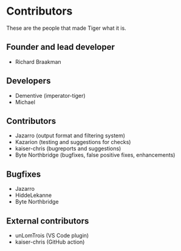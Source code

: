# Contributors
These are the people that made Tiger what it is.

## Founder and lead developer
* Richard Braakman

## Developers
* Dementive (imperator-tiger)
* Michael

## Contributors
* Jazarro (output format and filtering system)
* Kazarion (testing and suggestions for checks)
* kaiser-chris (bugreports and suggestions)
* Byte Northbridge (bugfixes, false positive fixes, enhancements)

## Bugfixes
* Jazarro
* HiddeLekanne
* Byte Northbridge

## External contributors
* unLomTrois (VS Code plugin)
* kaiser-chris (GitHub action)
